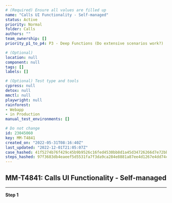 ```yaml
---
# (Required) Ensure all values are filled up
name: "Calls UI Functionality - Self-managed"
status: Active
priority: Normal
folder: Calls
authors: ""
team_ownership: []
priority_p1_to_p4: P3 - Deep Functions (Do extensive scenarios work?)

# (Optional)
location: null
component: null
tags: []
labels: []

# (Optional) Test type and tools
cypress: null
detox: null
mmctl: null
playwright: null
rainforest: 
- Webapp
- in Production
manual_test_environments: []

# Do not change
id: 23045060
key: MM-T4841
created_on: "2022-05-31T08:16:40Z"
last_updated: "2022-12-01T21:05:07Z"
case_hashed: 41f5274b76f429c45b9b9526c16fed4530bb8d1a45d34726266d7e72bbb7624873a70ebc9c2831f089267c74b829efc6
steps_hashed: 97f3683db4eaeef5d5531fa7f3da9ca284e8881a87ee4d1267e4dd74c6ed9f072f466751c3066801a655928ba03982d3
---
```


<!-- (Auto-generated) Based on frontmatter's "key" and "name" -->

## MM-T4841: Calls UI Functionality - Self-managed

---

**Step 1**
